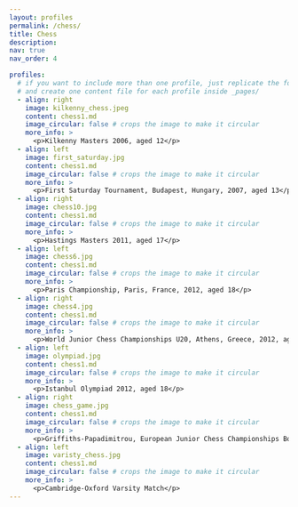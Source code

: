 ```yaml
---
layout: profiles
permalink: /chess/
title: Chess
description:
nav: true
nav_order: 4

profiles:
  # if you want to include more than one profile, just replicate the following block
  # and create one content file for each profile inside _pages/
  - align: right
    image: kilkenny_chess.jpeg
    content: chess1.md
    image_circular: false # crops the image to make it circular
    more_info: >
      <p>Kilkenny Masters 2006, aged 12</p>
  - align: left
    image: first_saturday.jpg
    content: chess1.md
    image_circular: false # crops the image to make it circular
    more_info: >
      <p>First Saturday Tournament, Budapest, Hungary, 2007, aged 13</p>
  - align: right
    image: chess10.jpg
    content: chess1.md
    image_circular: false # crops the image to make it circular
    more_info: >
      <p>Hastings Masters 2011, aged 17</p>
  - align: left
    image: chess6.jpg
    content: chess1.md
    image_circular: false # crops the image to make it circular
    more_info: >
      <p>Paris Championship, Paris, France, 2012, aged 18</p>
  - align: right
    image: chess4.jpg
    content: chess1.md
    image_circular: false # crops the image to make it circular
    more_info: >
      <p>World Junior Chess Championships U20, Athens, Greece, 2012, aged 18</p>
  - align: left
    image: olympiad.jpg
    content: chess1.md
    image_circular: false # crops the image to make it circular
    more_info: >
      <p>Istanbul Olympiad 2012, aged 18</p>
  - align: right
    image: chess_game.jpg
    content: chess1.md
    image_circular: false # crops the image to make it circular
    more_info: >
      <p>Griffiths-Papadimitrou, European Junior Chess Championships Boys U18, Albena, Bulgaria 2011. White to play</p>
  - align: left
    image: varisty_chess.jpg
    content: chess1.md
    image_circular: false # crops the image to make it circular
    more_info: >
      <p>Cambridge-Oxford Varsity Match</p>
---
```

